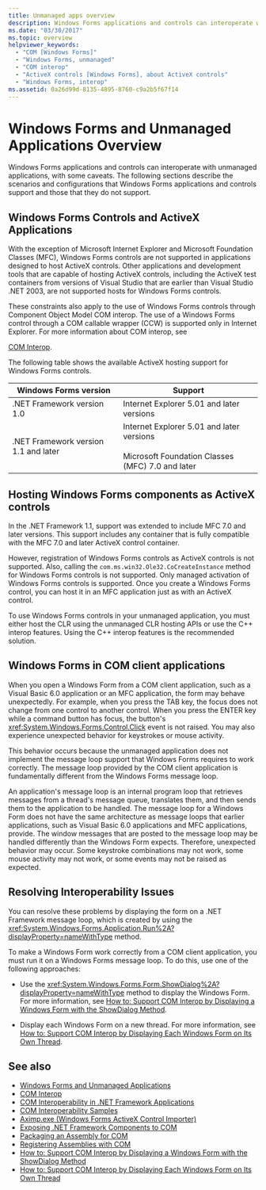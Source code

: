```yaml
---
title: Unmanaged apps overview
description: Windows Forms applications and controls can interoperate with unmanaged applications, with some caveats.
ms.date: "03/30/2017"
ms.topic: overview
helpviewer_keywords: 
  - "COM [Windows Forms]"
  - "Windows Forms, unmanaged"
  - "COM interop"
  - "ActiveX controls [Windows Forms], about ActiveX controls"
  - "Windows Forms, interop"
ms.assetid: 0a26d99d-8135-4895-8760-c9a2b5f67f14
---
```

# Windows Forms and Unmanaged Applications Overview

Windows Forms applications and controls can interoperate with unmanaged applications, with some caveats. The following sections describe the scenarios and configurations that Windows Forms applications and controls support and those that they do not support.  
  
## Windows Forms Controls and ActiveX Applications  

 With the exception of Microsoft Internet Explorer and Microsoft Foundation Classes (MFC), Windows Forms controls are not supported in applications designed to host ActiveX controls. Other applications and development tools that are capable of hosting ActiveX controls, including the ActiveX test containers from versions of Visual Studio that are earlier than Visual Studio .NET 2003, are not supported hosts for Windows Forms controls.  
  
 These constraints also apply to the use of Windows Forms controls through Component Object Model COM interop. The use of a Windows Forms control through a COM callable wrapper (CCW) is supported only in Internet Explorer. For more information about COM interop, see  
  
 [COM Interop](/dotnet/visual-basic/programming-guide/com-interop/index).  
  
 The following table shows the available ActiveX hosting support for Windows Forms controls.  
  
|Windows Forms version|Support|  
|---------------------------|-------------|  
|.NET Framework version 1.0|Internet Explorer 5.01 and later versions|  
|.NET Framework version 1.1 and later|Internet Explorer 5.01 and later versions<br /><br /> Microsoft Foundation Classes (MFC) 7.0 and later|  
  
## Hosting Windows Forms components as ActiveX controls  

 In the .NET Framework 1.1, support was extended to include MFC 7.0 and later versions. This support includes any container that is fully compatible with the MFC 7.0 and later ActiveX control container.  
  
 However, registration of Windows Forms controls as ActiveX controls is not supported. Also, calling the `com.ms.win32.Ole32.CoCreateInstance` method for Windows Forms controls is not supported. Only managed activation of Windows Forms controls is supported. Once you create a Windows Forms control, you can host it in an MFC application just as with an ActiveX control.  
  
 To use Windows Forms controls in your unmanaged application, you must either host the CLR using the unmanaged CLR hosting APIs or use the C++ interop features. Using the C++ interop features is the recommended solution.  
  
## Windows Forms in COM client applications  

 When you open a Windows Form from a COM client application, such as a Visual Basic 6.0 application or an MFC application, the form may behave unexpectedly. For example, when you press the TAB key, the focus does not change from one control to another control. When you press the ENTER key while a command button has focus, the button's <xref:System.Windows.Forms.Control.Click> event is not raised. You may also experience unexpected behavior for keystrokes or mouse activity.  
  
 This behavior occurs because the unmanaged application does not implement the message loop support that Windows Forms requires to work correctly. The message loop provided by the COM client application is fundamentally different from the Windows Forms message loop.  
  
 An application's message loop is an internal program loop that retrieves messages from a thread's message queue, translates them, and then sends them to the application to be handled. The message loop for a Windows Form does not have the same architecture as message loops that earlier applications, such as Visual Basic 6.0 applications and MFC applications, provide. The window messages that are posted to the message loop may be handled differently than the Windows Form expects. Therefore, unexpected behavior may occur. Some keystroke combinations may not work, some mouse activity may not work, or some events may not be raised as expected.  
  
## Resolving Interoperability Issues  

 You can resolve these problems by displaying the form on a .NET Framework message loop, which is created by using the <xref:System.Windows.Forms.Application.Run%2A?displayProperty=nameWithType> method.  
  
 To make a Windows Form work correctly from a COM client application, you must run it on a Windows Forms message loop. To do this, use one of the following approaches:  
  
- Use the <xref:System.Windows.Forms.Form.ShowDialog%2A?displayProperty=nameWithType> method to display the Windows Form. For more information, see [How to: Support COM Interop by Displaying a Windows Form with the ShowDialog Method](com-interop-by-displaying-a-windows-form-shadow.md).  
  
- Display each Windows Form on a new thread. For more information, see [How to: Support COM Interop by Displaying Each Windows Form on Its Own Thread](how-to-support-com-interop-by-displaying-each-windows-form-on-its-own-thread.md).  
  
## See also

- [Windows Forms and Unmanaged Applications](windows-forms-and-unmanaged-applications.md)
- [COM Interop](/dotnet/visual-basic/programming-guide/com-interop/index)
- [COM Interoperability in .NET Framework Applications](/dotnet/visual-basic/programming-guide/com-interop/com-interoperability-in-net-framework-applications)
- [COM Interoperability Samples](/previous-versions/visualstudio/visual-studio-2008/cxcz83xf(v=vs.90))
- [Aximp.exe (Windows Forms ActiveX Control Importer)](/dotnet/framework/tools/aximp-exe-windows-forms-activex-control-importer)
- [Exposing .NET Framework Components to COM](/dotnet/framework/interop/exposing-dotnet-components-to-co)
- [Packaging an Assembly for COM](/dotnet/framework/interop/packaging-an-assembly-for-com)
- [Registering Assemblies with COM](/dotnet/framework/interop/registering-assemblies-with-com)
- [How to: Support COM Interop by Displaying a Windows Form with the ShowDialog Method](com-interop-by-displaying-a-windows-form-shadow.md)
- [How to: Support COM Interop by Displaying Each Windows Form on Its Own Thread](how-to-support-com-interop-by-displaying-each-windows-form-on-its-own-thread.md)
